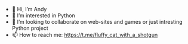 - 👋 Hi, I’m Andy
- 👀 I’m interested in Python
- 💞️ I’m looking to collaborate on web-sites and games or just intresting Python project 
- 📫 How to reach me: https://t.me/fluffy_cat_with_a_shotgun
